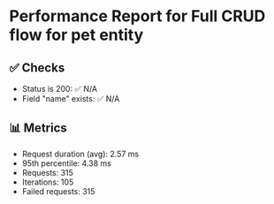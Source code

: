 # Performance Report for Full CRUD flow for pet entity

## ✅ Checks
- Status is 200: ✅ N/A
- Field "name" exists: ✅ N/A

## 📊 Metrics
- Request duration (avg): 2.57 ms
- 95th percentile: 4.38 ms
- Requests: 315
- Iterations: 105
- Failed requests: 315